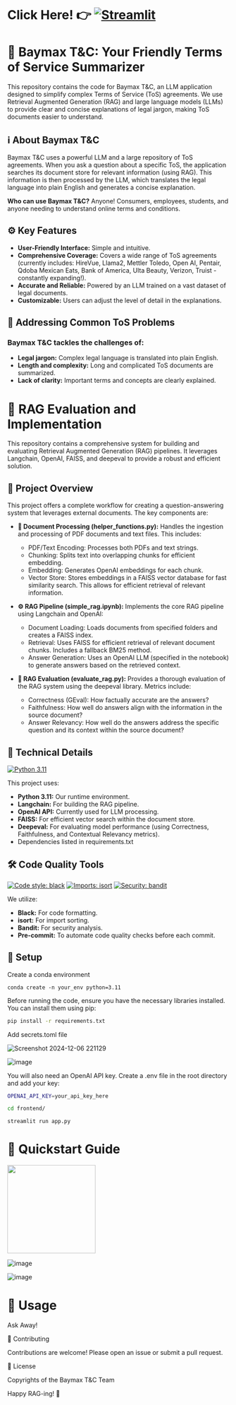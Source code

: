 
# Click Here! 👉 [![Streamlit](https://docs.streamlit.io/logo.svg)](https://baymaxtc.streamlit.app/)

# 🚀 Baymax T&C: Your Friendly Terms of Service Summarizer

This repository contains the code for Baymax T&C, an LLM application designed to simplify complex Terms of Service (ToS) agreements.  We use Retrieval Augmented Generation (RAG) and large language models (LLMs) to provide clear and concise explanations of legal jargon, making ToS documents easier to understand.


## ℹ️ About Baymax T&C

Baymax T&C uses a powerful LLM and a large repository of ToS agreements. When you ask a question about a specific ToS, the application searches its document store for relevant information (using RAG). This information is then processed by the LLM, which translates the legal language into plain English and generates a concise explanation.

**Who can use Baymax T&C?**  Anyone! Consumers, employees, students, and anyone needing to understand online terms and conditions.

## ⚙️ Key Features

* **User-Friendly Interface:** Simple and intuitive.
* **Comprehensive Coverage:**  Covers a wide range of ToS agreements (currently includes: HireVue, Llama2, Mettler Toledo, Open AI, Pentair, Qdoba Mexican Eats, Bank of America, Ulta Beauty, Verizon, Truist - constantly expanding!).
* **Accurate and Reliable:**  Powered by an LLM trained on a vast dataset of legal documents.
* **Customizable:** Users can adjust the level of detail in the explanations.


## 🎯 Addressing Common ToS Problems

### Baymax T&C tackles the challenges of:

* **Legal jargon:** Complex legal language is translated into plain English.
* **Length and complexity:**  Long and complicated ToS documents are summarized.
* **Lack of clarity:**  Important terms and concepts are clearly explained.

# 🚀 RAG Evaluation and Implementation 

This repository contains a comprehensive system for building and evaluating Retrieval Augmented Generation (RAG) pipelines.  It leverages Langchain, OpenAI, FAISS, and deepeval to provide a robust and efficient solution.

## 📁 Project Overview

This project offers a complete workflow for creating a question-answering system that leverages external documents. The key components are:

* **📄 Document Processing (helper_functions.py):**  Handles the ingestion and processing of PDF documents and text files. This includes:
    * PDF/Text Encoding: Processes both PDFs and text strings.
    * Chunking: Splits text into overlapping chunks for efficient embedding.
    * Embedding: Generates OpenAI embeddings for each chunk.
    * Vector Store: Stores embeddings in a FAISS vector database for fast similarity search.  This allows for efficient retrieval of relevant information.

* **⚙️ RAG Pipeline (simple_rag.ipynb):**  Implements the core RAG pipeline using Langchain and OpenAI:
    * Document Loading: Loads documents from specified folders and creates a FAISS index.
    * Retrieval: Uses FAISS for efficient retrieval of relevant document chunks.  Includes a fallback BM25 method.
    * Answer Generation: Uses an OpenAI LLM (specified in the notebook) to generate answers based on the retrieved context.

* **🤖 RAG Evaluation (evaluate_rag.py):**  Provides a thorough evaluation of the RAG system using the deepeval library. Metrics include:
    * Correctness (GEval): How factually accurate are the answers?
    * Faithfulness: How well do answers align with the information in the source document?
    * Answer Relevancy: How well do the answers address the specific question and its context within the source document?

## 💪 Technical Details
[![Python 3.11](https://img.shields.io/badge/python-3.11-blue.svg)](https://www.python.org/downloads/release/python-311/)

This project uses:

* **Python 3.11:** Our runtime environment.
* **Langchain:** For building the RAG pipeline.
* **OpenAI API:**  Currently used for LLM processing.
* **FAISS:** For efficient vector search within the document store.
* **Deepeval:** For evaluating model performance (using Correctness, Faithfulness, and Contextual Relevancy metrics).
* Dependencies listed in requirements.txt

## 🛠️ Code Quality Tools
[![Code style: black](https://img.shields.io/badge/code%20style-black-000000.svg)](https://github.com/psf/black)
[![Imports: isort](https://img.shields.io/badge/%20imports-isort-%231674b1?style=flat&labelColor=ef8336)](https://pycqa.github.io/isort/)
[![Security: bandit](https://img.shields.io/badge/security-bandit-yellow.svg)](https://github.com/PyCQA/bandit)

We utilize:

* **Black:** For code formatting.
* **isort:** For import sorting.
* **Bandit:** For security analysis.
* **Pre-commit:** To automate code quality checks before each commit.


## 🐍 Setup

Create a conda environment 
```
conda create -n your_env python=3.11
```
Before running the code, ensure you have the necessary libraries installed. You can install them using pip:

```bash
pip install -r requirements.txt
```
Add secrets.toml file 

![Screenshot 2024-12-06 221129](https://github.com/user-attachments/assets/ba4c491d-2dd0-4672-9a78-59212f56e35e)

![image](https://github.com/user-attachments/assets/c0c2d0f0-a913-43ed-8e68-30079dfd96b3)

You will also need an OpenAI API key. Create a .env file in the root directory and add your key:

```bash
OPENAI_API_KEY=your_api_key_here
```
```bash
cd frontend/
```
```
streamlit run app.py
```

# 🤪 Quickstart Guide
[<img src="https://github.com/user-attachments/assets/25b1217d-4778-4790-909f-f2d95ba55822" width="200"/>](https://share.streamlit.io/)

![image](https://github.com/user-attachments/assets/dc17c7b8-7492-426d-8f88-a600737bf6dd)

![image](https://github.com/user-attachments/assets/438232b2-ce8e-4f6c-9390-183ea72351b3)


# 🤖 Usage
Ask Away! 

🤝 Contributing

Contributions are welcome! Please open an issue or submit a pull request.

📝 License

Copyrights of the Baymax T&C Team

Happy RAG-ing! 🎉
